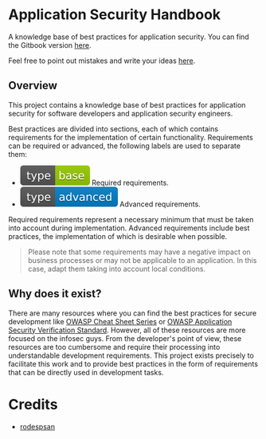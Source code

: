 # Application Security Handbook

A knowledge base of best practices for application security. You can find the Gitbook version [here]( ).

Feel free to point out mistakes and write your ideas [here](https://github.com/0xn3va/application-security-handbook/issues/new).

## Overview

This project contains a knowledge base of best practices for application security for software developers and application security engineers.

Best practices are divided into sections, each of which contains requirements for the implementation of certain functionality. Requirements can be required or advanced, the following labels are used to separate them:

- ![base][base-icon] Required requirements.
- ![advanced][advanced-icon] Advanced requirements.

Required requirements represent a necessary minimum that must be taken into account during implementation. Advanced requirements include best practices, the implementation of which is desirable when possible.

> Please note that some requirements may have a negative impact on business processes or may not be applicable to an application. In this case, adapt them taking into account local conditions.

## Why does it exist?

There are many resources where you can find the best practices for secure development like [OWASP Cheat Sheet Series](https://cheatsheetseries.owasp.org) or [OWASP Application Security Verification Standard](https://owasp.org/www-project-application-security-verification-standard/). However, all of these resources are more focused on the infosec guys. From the developer's point of view, these resources are too cumbersome and require their processing into understandable development requirements. This project exists precisely to facilitate this work and to provide best practices in the form of requirements that can be directly used in development tasks.

# Credits

- [rodespsan](https://github.com/rodespsan)

[base-icon]: /.gitbook/assets/type-base-icon.svg
[advanced-icon]: /.gitbook/assets/type-advanced-icon.svg
